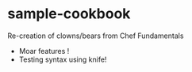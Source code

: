 # sample-cookbook

Re-creation of clowns/bears from Chef Fundamentals
- Moar features !
- Testing syntax using knife!
